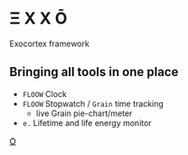 # Ξ X X Ō
Exocortex framework

## Bringing all tools in one place
  * `FLOOW` Clock
  * `FLOOW` Stopwatch / `Grain` time tracking
    - live Grain pie-chart/meter
  * `e.` Lifetime and life energy monitor
  
 [Ѻ](http://noizhardware.com "noizHARDWARE")
  
